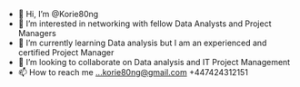 - 👋 Hi, I’m @Korie80ng
- 👀 I’m interested in networking with fellow Data Analysts and Project Managers
- 🌱 I’m currently learning Data analysis but I am an experienced and certified Project Manager
- 💞️ I’m looking to collaborate on Data analysis and IT Project Management
- 📫 How to reach me ...korie80ng@gmail.com  +447424312151

<!---
Korie80ng/Korie80ng is a ✨ special ✨ repository because its `README.md` (this file) appears on your GitHub profile.
You can click the Preview link to take a look at your changes.
--->
